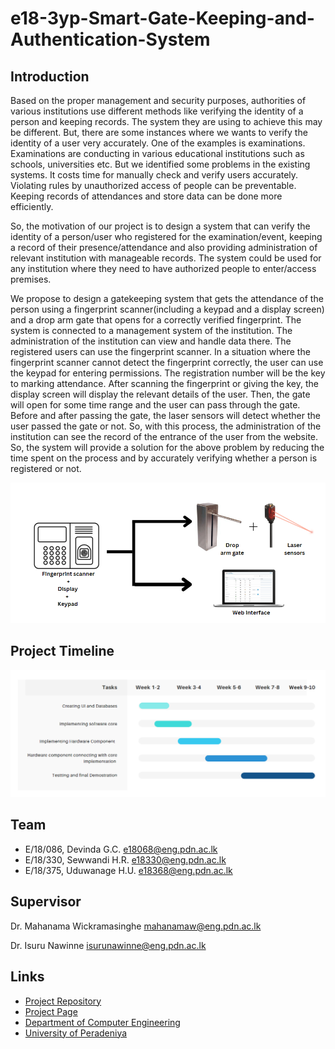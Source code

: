 # e18-3yp-Smart-Gate-Keeping-and-Authentication-System

## Introduction

Based on the proper management and security purposes, authorities of various institutions use different methods like verifying the identity of a person and keeping
records. The system they are using to achieve this may be different. But, there are some instances where we wants to verify the identity of a user very accurately.
One of the examples is examinations. Examinations are conducting in various educational institutions such as schools, universities etc. But we identified some problems
in the existing systems.
It costs time for manually check and verify users accurately.
Violating rules by unauthorized access of people can be preventable.
Keeping records of attendances and store data can be done more efficiently.

So, the motivation of our project is to design a system that can verify the identity of a person/user who registered for the examination/event, keeping a record of their
presence/attendance and also providing administration of relevant institution with manageable records. The system could be used for any institution where they need to
have authorized people to enter/access premises.

We propose to design a gatekeeping system that gets the attendance of the person using a fingerprint scanner(including a keypad and a display screen) and a drop arm gate 
that opens for a correctly verified fingerprint. The system is connected to a management system of the institution. The administration of the institution can view and 
handle data there. The registered users can use the fingerprint scanner. In a situation where the fingerprint scanner cannot detect the fingerprint correctly, the user 
can use the keypad for entering permissions. The registration number will be the key to marking attendance. After scanning the fingerprint or giving the key, the display 
screen will display the relevant details of the user. Then, the gate will open for some time range and the user can pass through the gate. Before and after passing the 
gate, the laser sensors will detect whether the user passed the gate or not. So, with this process, the administration of the institution can see the record of the 
entrance of the user from the website. So, the system will provide a solution for the above problem by reducing the time spent on the process and by accurately verifying 
whether a person is registered or not.

![System](./docs/System.PNG)

## Project Timeline

![timeline](./docs/timeline.PNG)


## Team
-  E/18/086, Devinda G.C. [e18068@eng.pdn.ac.lk](mailto:e18068@eng.pdn.ac.lk)
-  E/18/330, Sewwandi H.R. [e18330@eng.pdn.ac.lk](mailto:e18330@eng.pdn.ac.lk)
-  E/18/375, Uduwanage H.U. [e18368@eng.pdn.ac.lk](mailto:e18368@eng.pdn.ac.lk)

## Supervisor

Dr. Mahanama Wickramasinghe [mahanamaw@eng.pdn.ac.lk](mailto:mahanamaw@eng.pdn.ac.lk)

Dr. Isuru Nawinne [isurunawinne@eng.pdn.ac.lk](mailto:isurunawinne@eng.pdn.ac.lk)

## Links

- [Project Repository](https://github.com/cepdnaclk/e18-3yp-Smart-Gate-Keeping-and-Authentication-System)
- [Project Page](https://cepdnaclk.github.io/e18-3yp-Smart-Gate-Keeping-and-Authentication-System/)
- [Department of Computer Engineering](http://www.ce.pdn.ac.lk/)
- [University of Peradeniya](https://eng.pdn.ac.lk/)
